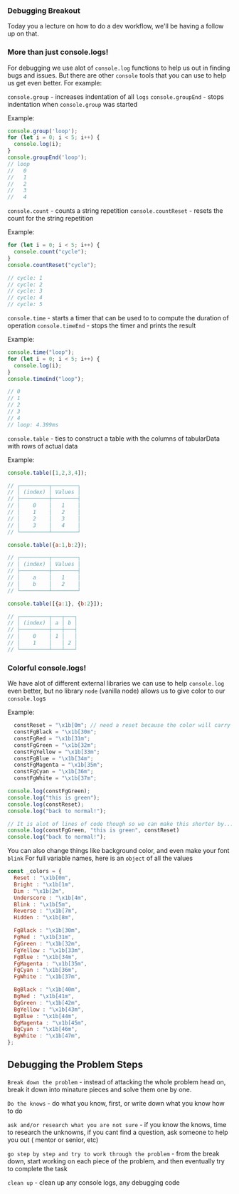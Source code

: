 ### Debugging Breakout

Today you a lecture on how to do a dev workflow,
we'll be having a follow up on that. 


### More than just console.logs!

For debugging we use alot of `console.log` functions to help us out in finding bugs and issues. 
But there are other `console` tools that you can use to help us get even better.
For example:

`console.group`     - increases indentation of all `logs` 
`console.groupEnd`  - stops indentation when `console.group` was started

Example: 

```js
console.group('loop');
for (let i = 0; i < 5; i++) {
  console.log(i);
}
console.groupEnd('loop');
// loop
//   0
//   1
//   2
//   3
//   4
```

`console.count`       - counts a string repetition
`console.countReset`  - resets the count for the string repetition

Example:

```js
for (let i = 0; i < 5; i++) {
  console.count("cycle");
}
console.countReset("cycle");

// cycle: 1
// cycle: 2
// cycle: 3
// cycle: 4
// cycle: 5

```

`console.time`        - starts a timer that can be used to to compute the duration of operation
`console.timeEnd`     - stops the timer and prints the result

Example:

```js
console.time("loop");
for (let i = 0; i < 5; i++) {
  console.log(i);
}
console.timeEnd("loop");

// 0
// 1
// 2
// 3
// 4
// loop: 4.399ms
```

`console.table`        - ties to construct a table with the columns of tabularData with rows of actual data

Example: 

```js
console.table([1,2,3,4]);

// ┌─────────┬────────┐
// │ (index) │ Values │
// ├─────────┼────────┤
// │    0    │   1    │
// │    1    │   2    │
// │    2    │   3    │
// │    3    │   4    │
// └─────────┴────────┘

console.table({a:1,b:2});

// ┌─────────┬────────┐
// │ (index) │ Values │
// ├─────────┼────────┤
// │    a    │   1    │
// │    b    │   2    │
// └─────────┴────────┘

console.table([{a:1}, {b:2}]);

// ┌─────────┬───┬───┐
// │ (index) │ a │ b │
// ├─────────┼───┼───┤
// │    0    │ 1 │   │
// │    1    │   │ 2 │
// └─────────┴───┴───┘

```

### Colorful console.logs!

We have alot of different external libraries we can use to help `console.log` even better, but no library `node` (vanilla node) allows us to give color to our `console.log`s

Example: 

```js
  constReset = "\x1b[0m"; // need a reset because the color will carry over to the next console.log
  constFgBlack = "\x1b[30m";
  constFgRed = "\x1b[31m";
  constFgGreen = "\x1b[32m";
  constFgYellow = "\x1b[33m";
  constFgBlue = "\x1b[34m";
  constFgMagenta = "\x1b[35m";
  constFgCyan = "\x1b[36m";
  constFgWhite = "\x1b[37m";

console.log(constFgGreen);
console.log("this is green");
console.log(constReset);
console.log("back to normal!");

// It is alot of lines of code though so we can make this shorter by...
console.log(constFgGreen, "this is green", constReset)
console.log("back to normal!");

```

You can also change things like background color, and even make your font `blink`
For full variable names, here is an `object` of all the values

```js
const _colors = {
  Reset : "\x1b[0m",
  Bright : "\x1b[1m",
  Dim : "\x1b[2m",
  Underscore : "\x1b[4m",
  Blink : "\x1b[5m",
  Reverse : "\x1b[7m",
  Hidden : "\x1b[8m",

  FgBlack : "\x1b[30m",
  FgRed : "\x1b[31m",
  FgGreen : "\x1b[32m",
  FgYellow : "\x1b[33m",
  FgBlue : "\x1b[34m",
  FgMagenta : "\x1b[35m",
  FgCyan : "\x1b[36m",
  FgWhite : "\x1b[37m",

  BgBlack : "\x1b[40m",
  BgRed : "\x1b[41m",
  BgGreen : "\x1b[42m",
  BgYellow : "\x1b[43m",
  BgBlue : "\x1b[44m",
  BgMagenta : "\x1b[45m",
  BgCyan : "\x1b[46m",
  BgWhite : "\x1b[47m",
};
```

## Debugging the Problem Steps

`Break down the problem` - instead of attacking the whole problem head on, break it down into minature pieces and solve them one by one.

`Do the knows` - do what you know, first, or write down what you know how to do

`ask and/or research what you are not sure` -  if you know the knows, time to research the unknowns, if you cant find a question, ask someone to help you out ( mentor or senior, etc)

`go step by step and try to work through the problem` - from the break down, start working on each piece of the problem, and then eventually try to complete the task

`clean up` - clean up any console logs, any debugging code

